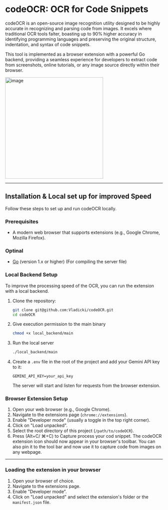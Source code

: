 # codeOCR:  OCR for Code Snippets

codeOCR is an open-source image recognition utility designed to be highly accurate in recognizing and parsing code from images. It excels where traditional OCR tools falter, boasting up to 90% higher accuracy in identifying programming languages and preserving the original structure, indentation, and syntax of code snippets.

This tool is implemented as a browser extension with a powerful Go backend, providing a seamless experience for developers to extract code from screenshots, online tutorials, or any image source directly within their browser.

<img width="313" height="323" alt="image" src="https://github.com/user-attachments/assets/5b1eef8f-7fec-4e1e-a085-e7a7a65d028f" />

---

## Installation & Local set up for improved Speed

Follow these steps to set up and run codeOCR locally.

### Prerequisites

*   A modern web browser that supports extensions (e.g., Google Chrome, Mozilla Firefox).
### Optinal
*   [Go](https://golang.org/doc/install) (version 1.x or higher) (For compiling the server file)


### Local Backend Setup

To improve the processing speed of the OCR, you can run the extension with a local backend.

1.  Clone the repository:
    ```bash
    git clone git@github.com:Vladicki/codeOCR.git
    cd codeOCR
    ```
2.  Give execution permission to the main binary
    ```bash
    chmod +x local_backend/main
    ```
3.  Run the local server
    ```bash
    ./local_backend/main
    ```
4. Create a `.env` file in the root of the project and add your Gemini API key to it:
    ```
    GEMINI_API_KEY=your_api_key
    ```
    The server will start and listen for requests from the browser extension.

### Browser Extension Setup

1.  Open your web browser (e.g., Google Chrome).
2.  Navigate to the extensions page (`chrome://extensions`).
3.  Enable "Developer mode" (usually a toggle in the top right corner).
4.  Click on "Load unpacked".
5.  Select the root directory of this project (`/path/to/codeOCR`).
6.  Press (Alt+C/ ⌘+C) to Capture process your cod snippet. The codeOCR extension icon should now appear in your browser's toolbar. You can also pin it to the tool bar and now use it to capture code from images on any webpage.

---



### Loading the extension in your browser
1. Open your browser of choice.
2. Navigate to the extensions page.
3. Enable "Developer mode".
4. Click on "Load unpacked" and select the extension's folder or the `manifest.json` file.
